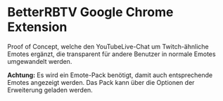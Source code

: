 # BetterRBTV Google Chrome Extension
Proof of Concept, welche den YouTubeLive-Chat um Twitch-ähnliche Emotes ergänzt, die transparent für andere Benutzer in normale Emotes umgewandelt werden.

**Achtung:** Es wird ein Emote-Pack benötigt, damit auch entsprechende Emotes angezeigt werden. Das Pack kann über die Optionen der Erweiterung geladen werden.
